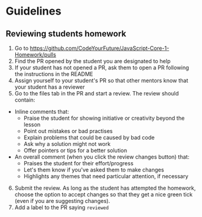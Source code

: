 # Guidelines

## Reviewing students homework

1. Go to https://github.com/CodeYourFuture/JavaScript-Core-1-Homework/pulls
2. Find the PR opened by the student you are designated to help
3. If your student has not opened a PR, ask them to open a PR following the instructions in the README
4. Assign yourself to your student's PR so that other mentors know that your student has a reviewer
5. Go to the files tab in the PR and start a review. The review should contain:

- Inline comments that:
  - Praise the student for showing initiative or creativity beyond the lesson
  - Point out mistakes or bad practises
  - Explain problems that could be caused by bad code
  - Ask why a solution might not work
  - Offer pointers or tips for a better solution
- An overall comment (when you click the review changes button) that:
  - Praises the student for their effort/progress
  - Let's them know if you've asked them to make changes
  - Highlights any themes that need particular attention, if necessary

6. Submit the review. As long as the student has attempted the homework, choose the option to accept changes so that they get a nice green tick (even if you are suggesting changes).
7. Add a label to the PR saying `reviewed`
